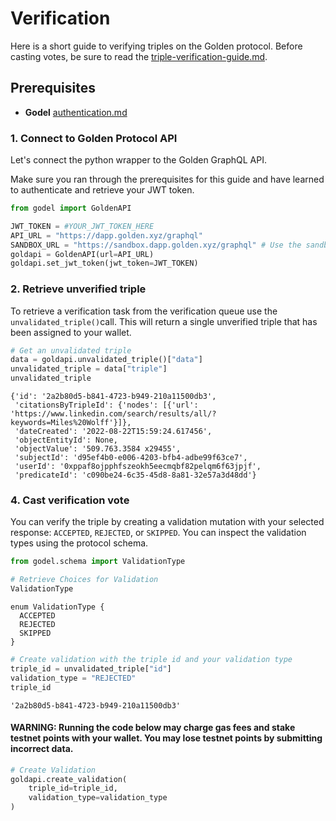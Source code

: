 # Verification

Here is a short guide to verifying triples on the Golden protocol. Before casting votes, be sure to read the [triple-verification-guide.md](../../protocol/concepts/triple-verification-guide.md "mention").

## Prerequisites

* **Godel** [authentication.md](../../godel-python-sdk/authentication.md "mention")

### 1. Connect to Golden Protocol API

Let's connect the python wrapper to the Golden GraphQL API.

Make sure you ran through the prerequisites for this guide and have learned to authenticate and retrieve your JWT token.&#x20;

```python
from godel import GoldenAPI

JWT_TOKEN = #YOUR_JWT_TOKEN_HERE
API_URL = "https://dapp.golden.xyz/graphql"
SANDBOX_URL = "https://sandbox.dapp.golden.xyz/graphql" # Use the sandbox API to test your submissions
goldapi = GoldenAPI(url=API_URL)
goldapi.set_jwt_token(jwt_token=JWT_TOKEN)
```

### 2. Retrieve unverified triple

To retrieve a verification task from the verification queue use the `unvalidated_triple()`call. This will return a single unverified triple that has been assigned to your wallet. &#x20;

```python
# Get an unvalidated triple
data = goldapi.unvalidated_triple()["data"]
unvalidated_triple = data["triple"]
unvalidated_triple
```

```
{'id': '2a2b80d5-b841-4723-b949-210a11500db3',
 'citationsByTripleId': {'nodes': [{'url': 'https://www.linkedin.com/search/results/all/?keywords=Miles%20Wolff'}]},
 'dateCreated': '2022-08-22T15:59:24.617456',
 'objectEntityId': None,
 'objectValue': '509.763.3584 x29455',
 'subjectId': 'd95ef4b0-e006-4203-bfb4-adbe99f63ce7',
 'userId': '0xppaf8ojpphfszeokh5eecmqbf82pelqm6f63jpjf',
 'predicateId': 'c090be24-6c35-45d8-8a81-32e57a3d48dd'}
```

### 4. Cast verification vote

You can verify the triple by creating a validation mutation with your selected response: `ACCEPTED`, `REJECTED`, or `SKIPPED`. You can inspect the validation types using the protocol schema.

```python
from godel.schema import ValidationType

# Retrieve Choices for Validation
ValidationType
```

```
enum ValidationType {
  ACCEPTED
  REJECTED
  SKIPPED
}
```

```python
# Create validation with the triple id and your validation type
triple_id = unvalidated_triple["id"]
validation_type = "REJECTED"
triple_id
```

```
'2a2b80d5-b841-4723-b949-210a11500db3'
```

#### WARNING: Running the code below may charge gas fees and stake testnet points with your wallet. You may lose testnet points by submitting incorrect data.

```python
# Create Validation
goldapi.create_validation(
    triple_id=triple_id,
    validation_type=validation_type
)
```

```python
```
